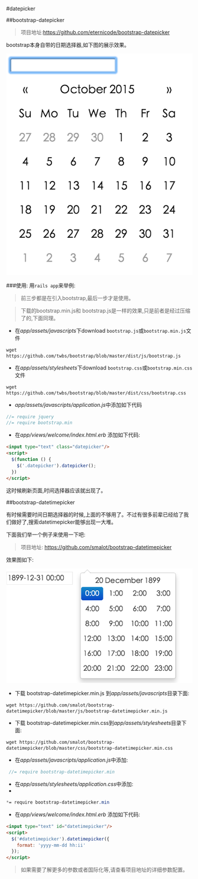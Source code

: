 #datepicker



##bootstrap-datepicker

>项目地址:https://github.com/eternicode/bootstrap-datepicker

bootstrap本身自带的日期选择器,如下图的展示效果。

![datepicker](/images/datepicker.png)

###使用:
用`rails app`来举例:

>前三步都是在引入bootstrap,最后一步才是使用。

>下载的bootstrap.min.js和 bootstrap.js是一样的效果,只是前者是经过压缩了的,下面同理。

- 在*app/assets/javascripts*下download `bootstrap.js`或`bootstrap.min.js`文件

```console
wget https://github.com/twbs/bootstrap/blob/master/dist/js/bootstrap.js
```

- 在*app/assets/stylesheets*下download `bootstrap.css`或`bootstrap.min.css`文件

```console
wget https://github.com/twbs/bootstrap/blob/master/dist/css/bootstrap.css
```

- *app/assets/javascripts/application.js*中添加如下代码

```javascript
//= require jquery
//= require bootstrap.min
```
- 在*app/views/welcome/index.html.erb* 添加如下代码:

```html
<input type="text" class="datepicker"/>
<script>
  $(function () {
    $('.datepicker').datepicker();
  })
</script>
```
这时候刷新页面,时间选择器应该就出现了。

##bootstrap-datetimepicker

有时候需要时间日期选择器的时候,上面的不够用了。不过有很多前辈已经给了我们做好了,搜索datetimepicker能够出现一大堆。

下面我们举一个例子来使用一下吧:

>项目地址: https://github.com/smalot/bootstrap-datetimepicker

效果图如下:

![datepicker](/images/datetimepicker.png)


- 下载 bootstrap-datetimepicker.min.js 到*app/assets/javascripts*目录下面:

```console
wget https://github.com/smalot/bootstrap-datetimepicker/blob/master/js/bootstrap-datetimepicker.min.js
```

- 下载 bootstrap-datetimepicker.min.css到*app/assets/stylesheets*目录下面:

```console
wget https://github.com/smalot/bootstrap-datetimepicker/blob/master/css/bootstrap-datetimepicker.min.css
```

- 在*app/assets/javascripts/application.js*中添加:
```javascript
 //= require bootstrap-datetimepicker.min
```
 
- 在*app/assets/stylesheets/application.css*中添加:
- 
```css
*= require bootstrap-datetimepicker.min
```
 
- 在*app/views/welcome/index.html.erb* 添加如下代码:

```html
<input type="text" id="datetimepicker"/>
<script>
  $('#datetimepicker').datetimepicker({
    format: 'yyyy-mm-dd hh:ii'
  });
</script>         
```
> 如果需要了解更多的参数或者国际化等,请查看项目地址的详细参数配置。